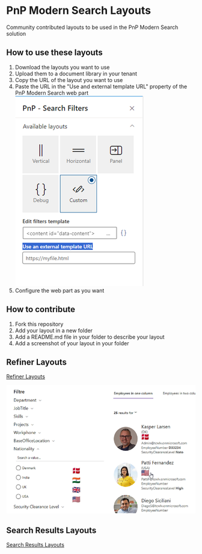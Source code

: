 # PnP Modern Search Layouts
Community contributed layouts to be used in the PnP Modern Search solution

## How to use these layouts
1. Download the layouts you want to use
2. Upload them to a document library in your tenant
3. Copy the URL of the layout you want to use
4. Paste the URL in the "Use and external template URL" property of the PnP Modern Search web part![Alt text](assets/ExternalTemplateURL.png)
5. Configure the web part as you want



## How to contribute
1. Fork this repository
2. Add your layout in a new folder
3. Add a README.md file in your folder to describe your layout
4. Add a screenshot of your layout in your folder

## Refiner Layouts 
[Refiner Layouts](Refiner/Refiner%20layouts.md)

![Alt text](Refiner/Nation%20flags%20in%20refiner/assets/FlagsInRefiner.png)


## Search Results Layouts
[Search Results Layouts](Search%20Results/Search%20Results%20Layouts.md)
